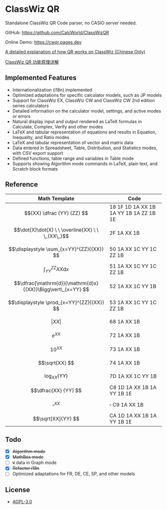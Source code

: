 # ClassWiz QR

Standalone ClassWiz QR Code parser, no CASIO server needed.

GitHub: <https://github.com/CalcWorld/ClassWizQR>

Online Demo: <https://cwqr.pages.dev>

[A detailed explanation of how QR works on ClassWiz (Chinese Only)](https://blog.ca510.com/classwiz-qr-feature-and-data-structure)

[ClassWiz QR 功能原理详解](https://blog.ca510.com/classwiz-qr-feature-and-data-structure)

## Implemented Features

- Internationalization (i18n) implemented
- Optimized adaptations for specific calculator models, such as JP models
- Support for ClassWiz EX, ClassWiz CW and ClassWiz CW 2nd edition series calculators
- Detailed information on the calculator model, settings, and active modes or errors
- Natural display input and output rendered as LaTeX formulas in Calculate, Complex, Verify and other modes
- LaTeX and tabular representation of equations and results in Equation, Inequality, and Ratio modes
- LaTeX and tabular representation of vector and matrix data
- Data entered in Spreadsheet, Table, Distribution, and Statistics modes, with CSV export support
- Defined functions, table range and variables in Table mode
- Supports showing Algorithm mode commands in LaTeX, plain text, and Scratch block formats

## Reference

| Math Template                                                | Code                                   |
|--------------------------------------------------------------|----------------------------------------|
| $${XX}   \dfrac {YY} {ZZ} $$                                 | 18 1F 1D 1A XX 1B 1A YY 1B 1A ZZ 1B 1E |
| $$\dot{X}\dot{X} \ \ \overline{XX} \ \ \_(XX\_)$$            | 2F 1A XX 1B                            |
| $$\displaystyle \sum_{x=YY}^{ZZ}{(XX)} $$                    | 50 1A XX 1C YY 1C ZZ 1B                |
| $$\displaystyle \int_{YY}^{ZZ}{XX}\mathrm{d}x $$             | 51 1A XX 1C YY 1C ZZ 1B                |
| $$\dfrac{\mathrm{d}}{\mathrm{d}x}{(XX)}\Bigg\vert\_{x=YY} $$ | 52 1A XX 1C YY 1B                      |
| $$\displaystyle \prod_{x=YY}^{ZZ}{(XX)} $$                   | 53 1A XX 1C YY 1C ZZ 1B                |
| $$\left \vert XX \right \vert $$                             | 68 1A XX 1B                            |
| $$e^{XX} $$                                                  | 72 1A XX 1B                            |
| $$10^{XX} $$                                                 | 73 1A XX 1B                            |
| $$\sqrt{XX} $$                                               | 74 1A XX 1B                            |
| $$\log_{XX}{(YY)} $$                                         | 7D 1A XX 1C YY 1B                      |
| $$\dfrac{XX} {YY} $$                                         | C8 1D 1A XX 1B 1A YY 1B 1E             |
| $$\square^{XX} $$                                            | $\square$ C9 1A XX 1B                  |
| $$\sqrt[XX]{YY} $$                                           | CA 1D 1A XX 1B 1A YY 1B 1E             |

## Todo

- [x] ~~Algorithm mode~~
- [x] ~~MathBox mode~~
- [ ] `W` data in Graph mode
- [x] ~~Refactor i18n~~
- [ ] Optimized adaptations for FR, DE, CE, SP, and other models

## License

- [AGPL-3.0](https://www.gnu.org/licenses/agpl-3.0.html)
